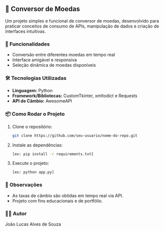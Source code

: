 ## 💱 Conversor de Moedas

Um projeto simples e funcional de conversor de moedas, desenvolvido para praticar conceitos de consumo de APIs, manipulação de dados e criação de interfaces intuitivas.

### 🚀 Funcionalidades

- Conversão entre diferentes moedas em tempo real
- Interface amigável e responsiva
- Seleção dinâmica de moedas disponíveis

### 🛠️ Tecnologias Utilizadas

- **Linguagem:** Python
- **Framework/Bibliotecas:** CustomTkinter, xmltodict e Requests
- **API de Câmbio:** AwesomeAPI

### 📦 Como Rodar o Projeto

1. Clone o repositório:
   ```bash
   git clone https://github.com/seu-usuario/nome-do-repo.git
   ```
2. Instale as dependências:
   ```bash
   [ex: pip install -r requirements.txt]
   ```
3. Execute o projeto:
   ```bash
   [ex: python app.py]
   ```


### 📌 Observações

- As taxas de câmbio são obtidas em tempo real via API.
- Projeto com fins educacionais e de portfólio.

### 👨‍💻 Autor

João Lucas Alves de Souza  
